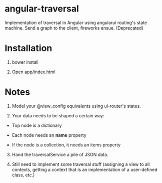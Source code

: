 angular-traversal
=================

Implementation of traversal in Angular using angularui routing's state
machine. Send a graph to the client, fireworks ensue. (Deprecated)

Installation
============

1) bower install

2) Open app/index.html

Notes
=====

1) Model your @view_config equivalents using ui-router's states.

2) Your data needs to be shaped a certain way:

- Top node is a dictionary

- Each node needs an __name__ property

- If the node is a collection, it needs an items property

3) Hand the traversalService a pile of JSON data.

4) Still need to implement some traversal stuff (assigning a view to
all contexts, getting a context that is an implementation of a
user-defined class, etc.)
